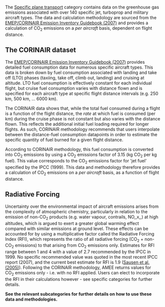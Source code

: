 The [Specific plane transport](Specific_plane_transport) category
contains data on the greenhouse gas emissions associated with over 140
specific jet, turboprop and military aircraft types. The data and
calculation methodology are sourced from the [EMEP/CORINAIR Emission
Inventory Guidebook
(2007)](http://www.eea.europa.eu/publications/EMEPCORINAIR5/page017.html)
and provides a calculation of CO<sub>2</sub> emissions on a *per aircraft*
basis, dependent on flight distance.

## The CORINAIR dataset

The [EMEP/CORINAIR Emission Inventory Guidebook
(2007)](http://www.eea.europa.eu/publications/EMEPCORINAIR5/page017.html)
provides detailed fuel consumption data for numerous specific aircraft
types. This data is broken down by fuel consumption associated with
landing and take off (LTO) phases (taxiing, take off, climb out,
landing) and cruising at altitude. LTO fuel consumption is effectively
constant for each individual flight, but cruise fuel consumption varies
with distance flown and is specified for each aircraft type at specific
flight distance intervals (e.g. 250 km, 500 km, ... 6000 km).

The CORINAIR data shows that, while the total fuel consumed during a
flight is a function of the flight distance, the *rate* at which fuel is
consumed (per km) during the cruise phase is not constant but also
varies with the distance flown. This reflects the additional initial
fuel loading required for longer flights. As such, CORINAIR methodology
recommends that users interpolate between the distance-fuel consumption
datapoints in order to estimate the specific quantity of fuel burned for
a given flight distance.

According to CORINAIR methodology, this fuel consumption is converted
into CO<sub>2</sub> emissions by using a CO<sub>2</sub> emissions factor of 3.15 (kg
CO<sub>2</sub> per kg fuel). This value corresponds to the CO<sub>2</sub> emissions
factor for 'jet fuel' specified by the IPCC (1999). This data and
methodology therefore provides a calculation of CO<sub>2</sub> emissions on a
*per aircraft* basis, as a function of flight distance.

## Radiative Forcing

Uncertainty over the environmental impact of aircraft emissions arises
from the complexity of atmospheric chemistry, particularly in relation
to the emission of non-CO<sub>2</sub> products (e.g. water vapour, contrails,
NO,,x,,) at high altitudes, which is argued to exert a greater global
warming effect compared with similar emissions at ground level. These
effects can be accounted for by using a multiplicative factor called the
Radiative Forcing Index (RFI), which represents the ratio of all
radiative forcing (CO<sub>2</sub> + non-CO<sub>2</sub> emissions) to that arising from
CO<sub>2</sub> emissions only. Estimates for RFI range between 1 and 4 with a
value of 2.7 recommended by the IPCC in 1999. No specific recommended
value was quoted in the most recent IPCC report (2007), and the current
best estimate for RFI is 1.9 ([Sausen et al.
(2005)](http://www.ingentaconnect.com/content/schweiz/mz/2005/00000014/00000004/art00013)).
Following the CORINAIR methodology, AMEE returns values for CO<sub>2</sub>
emissions only - i.e. with no RFI applied. Users can elect to
incorporate the RFI in their calculations however - see specific
categories for further details.

**See the relevant subcategories for further details on how to use these
data and methodologies.**

